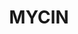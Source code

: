 ---
title: "MYCIN"

categories: ['']

tags: ['MYCIN']

arwords: 'نظام مايسين'

arexps: []

enwords: ['MYCIN']

enexps: []

arlexicons: 'ن'

enlexicons: 'M'

authors: ['Ruqayya Roshdy']

translators: ['']

citations: 'العربية والذكاء الاصطناعي'

sources: 'مركز الملك عبدالله بن عبدالعزيز الدولي لخدمة اللغة العربية'

word: "true"

slug: ""
---